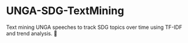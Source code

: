 # UNGA-SDG-TextMining
Text mining UNGA speeches to track SDG topics over time using TF-IDF and trend analysis. 🚀
